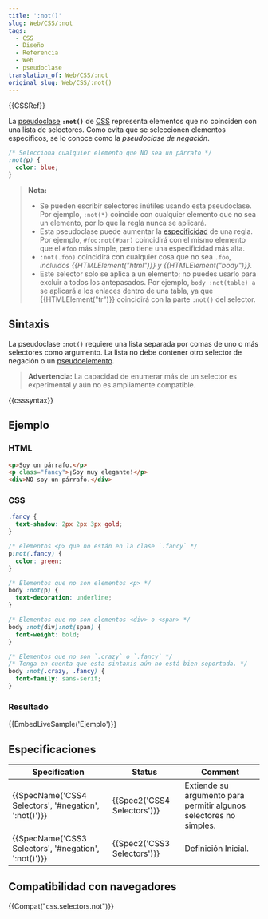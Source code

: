```yaml
---
title: ':not()'
slug: Web/CSS/:not
tags:
  - CSS
  - Diseño
  - Referencia
  - Web
  - pseudoclase
translation_of: Web/CSS/:not
original_slug: Web/CSS/:not()
---
```


{{CSSRef}}

La [pseudoclase](/es/docs/Web/CSS/Pseudo-classes) **`:not()`** de [CSS](/es/docs/Web/CSS) representa elementos que no coinciden con una lista de selectores. Como evita que se seleccionen elementos específicos, se lo conoce como la _pseudoclase de negación_.

```css
/* Selecciona cualquier elemento que NO sea un párrafo */
:not(p) {
  color: blue;
}
```

> **Nota:**
>
> - Se pueden escribir selectores inútiles usando esta pseudoclase. Por ejemplo, `:not(*)` coincide con cualquier elemento que no sea un elemento, por lo que la regla nunca se aplicará.
> - Esta pseudoclase puede aumentar la [especificidad](/es/docs/Web/CSS/Specificity) de una regla. Por ejemplo, `#foo:not(#bar)` coincidirá con el mismo elemento que el `#foo` más simple, pero tiene una especificidad más alta.
> - `:not(.foo)` coincidirá con cualquier cosa que no sea `.foo`, _incluidos {{HTMLElement("html")}} y {{HTMLElement("body")}}._
> - Este selector solo se aplica a un elemento; no puedes usarlo para excluir a todos los antepasados. Por ejemplo, `body :not(table) a` se aplicará a los enlaces dentro de una tabla, ya que {{HTMLElement("tr")}} coincidirá con la parte `:not()` del selector.

## Sintaxis

La pseudoclase `:not()` requiere una lista separada por comas de uno o más selectores como argumento. La lista no debe contener otro selector de negación o un [pseudoelemento](/es/docs/Web/CSS/Pseudo-elements).

> **Advertencia:** La capacidad de enumerar más de un selector es experimental y aún no es ampliamente compatible.

{{csssyntax}}

## Ejemplo

### HTML

```html
<p>Soy un párrafo.</p>
<p class="fancy">¡Soy muy elegante!</p>
<div>NO soy un párrafo.</div>
```

### CSS

```css
.fancy {
  text-shadow: 2px 2px 3px gold;
}

/* elementos <p> que no están en la clase `.fancy` */
p:not(.fancy) {
  color: green;
}

/* Elementos que no son elementos <p> */
body :not(p) {
  text-decoration: underline;
}

/* Elementos que no son elementos <div> o <span> */
body :not(div):not(span) {
  font-weight: bold;
}

/* Elementos que no son `.crazy` o `.fancy` */
/* Tenga en cuenta que esta sintaxis aún no está bien soportada. */
body :not(.crazy, .fancy) {
  font-family: sans-serif;
}
```

### Resultado

{{EmbedLiveSample('Ejemplo')}}

## Especificaciones

| Specification                                                            | Status                               | Comment                                                            |
| ------------------------------------------------------------------------ | ------------------------------------ | ------------------------------------------------------------------ |
| {{SpecName('CSS4 Selectors', '#negation', ':not()')}} | {{Spec2('CSS4 Selectors')}} | Extiende su argumento para permitir algunos selectores no simples. |
| {{SpecName('CSS3 Selectors', '#negation', ':not()')}} | {{Spec2('CSS3 Selectors')}} | Definición Inicial.                                                |

## Compatibilidad con navegadores

{{Compat("css.selectors.not")}}
